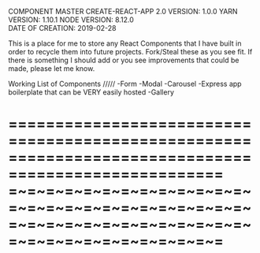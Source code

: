 COMPONENT MASTER CREATE-REACT-APP 2.0
VERSION:          1.0.0
YARN VERSION:     1.10.1
NODE VERSION:     8.12.0         
DATE OF CREATION: 2019-02-28

This is a place for me to store any React Components that I have built in order to recycle them into future projects. Fork/Steal these as you see fit. If there is something I should add or you see improvements that could be made, please let me know.

Working List of Components
/////
-Form
-Modal
-Carousel
-Express app boilerplate that can be VERY easily hosted
-Gallery


=====================================================================================================
=~=~=~=~=~=~=~=~=~=~=~=~=~=~=~=~=~=~=~=~=~=~=~=~=~=~=~=~=~=~=~=~=~=~=~=~=~=~=~=~=~=~=~=~=~=~=~=~=~=~=
=====================================================================================================
